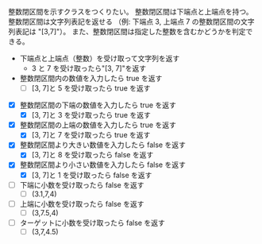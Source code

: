 整数閉区間を示すクラスをつくりたい。
整数閉区間は下端点と上端点を持つ。
整数閉区間は文字列表記を返せる
（例: 下端点 3, 上端点 7 の整数閉区間の文字列表記は "[3,7]"）。
また、整数閉区間は指定した整数を含むかどうかを判定できる。

-   下端点と上端点（整数）を受け取って文字列を返す
    -   3 と 7 を受け取ったら"[3, 7]"を返す
-   整数閉区間内の数値を入力したら true を返す
    -   [ ] [3, 7]と 5 を受け取ったら true を返す
-   [x] 整数閉区間の下端の数値を入力したら true を返す
    -   [x] [3, 7]と 3 を受け取ったら true を返す
-   [x] 整数閉区間の上端の数値を入力したら true を返す
    -   [x] [3, 7]と 7 を受け取ったら true を返す
-   [x] 整数閉区間より大きい数値を入力したら false を返す
    -   [x] [3, 7]と 8 を受け取ったら false を返す
-   [x] 整数閉区間より小さい数値を入力したら false を返す
    -   [x] [3, 7]と 1 を受け取ったら false を返す
-   [ ] 下端に小数を受け取ったら false を返す
    -   [ ] (3.1,7,4)
-   [ ] 上端に小数を受け取ったら false を返す
    -   [ ] (3,7.5,4)
-   [ ] ターゲットに小数を受け取ったら false を返す
    -   [ ] (3,7,4.5)
